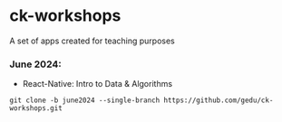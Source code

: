 # ck-workshops
A set of apps created for teaching purposes

### June 2024:
- React-Native: Intro to Data & Algorithms
  
```
git clone -b june2024 --single-branch https://github.com/gedu/ck-workshops.git
```
